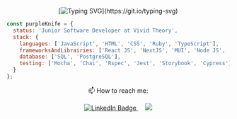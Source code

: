 
<div align="center">

[![Typing SVG](https://readme-typing-svg.demolab.com?font=Fira+Code&pause=1000&color=6A5ACD&center=true&vCenter=true&width=435&lines=Welcome+to+Hind+Nayhi's+Github!)](https://git.io/typing-svg)

</div>

```javascript
const purpleKnife = {
  status: 'Junior Software Developer at Vivid Theory',
  stack: {
    languages: ['JavaScript', 'HTML', 'CSS', 'Ruby', 'TypeScript'],
    frameworksAndLibrairies: ['React JS', 'NextJS', 'MUI', 'Node JS', 'Redux', 'Express', 'Rails', 'jQuery', 'Bootstrap', 'SASS', 'WebSockets'],
    database: ['SQL', 'PostgreSQL'],
    testing: ['Mocha', 'Chai', 'Rspec', 'Jest', 'Storybook', 'Cypress']
  }
};
```

 <p align="center">📫 How to reach me:</p>
 <div align="center">
  <a href="https://www.linkedin.com/in/hindnayhi/">
    <img src="https://img.shields.io/badge/LinkedIn-blue?style=for-the-badge&logo=linkedin&logoColor=white" alt="LinkedIn Badge"/>
  </a>
  &nbsp; &nbsp;
  <a href="mailto:hind.nayhi@gmail.com">
    <img src="https://img.shields.io/badge/Gmail-D14836?style=for-the-badge&logo=gmail&logoColor=white" />
  </a>
</div>

<!--
**Purpleknife/Purpleknife** is a ✨ _special_ ✨ repository because its `README.md` (this file) appears on your GitHub profile.

Here are some ideas to get you started:

- 🔭 I’m currently working on ...
- 🌱 I’m currently learning ...
- 👯 I’m looking to collaborate on ...
- 🤔 I’m looking for help with ...
- 💬 Ask me about ...
- 📫 How to reach me: ...
- 😄 Pronouns: ...
- ⚡ Fun fact: ...
-->
